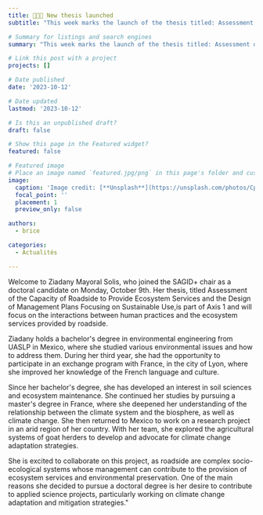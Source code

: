 ```yaml
---
title: 👩🏻‍🏫 New thesis launched
subtitle: "This week marks the launch of the thesis titled: Assessment of Ecosystem Services Provided by Roadside Areas."

# Summary for listings and search engines
summary: "This week marks the launch of the thesis titled: Assessment of Ecosystem Services Provided by Roadside Areas."

# Link this post with a project
projects: []

# Date published
date: '2023-10-12'

# Date updated
lastmod: '2023-10-12'

# Is this an unpublished draft?
draft: false

# Show this page in the Featured widget?
featured: false

# Featured image
# Place an image named `featured.jpg/png` in this page's folder and customize its options here.
image:
  caption: 'Image credit: [**Unsplash**](https://unsplash.com/photos/CpkOjOcXdUY)'
  focal_point: ''
  placement: 1
  preview_only: false

authors:
  - brice

categories:
  - Actualités

---
```



Welcome to Ziadany Mayoral Solis, who joined the SAGID+ chair as a doctoral candidate on Monday, October 9th. Her thesis, titled Assessment of the Capacity of Roadside to Provide Ecosystem Services and the Design of Management Plans Focusing on Sustainable Use,is part of Axis 1 and will focus on the interactions between human practices and the ecosystem services provided by roadside.

Ziadany holds a bachelor's degree in environmental engineering from UASLP in Mexico, where she studied various environmental issues and how to address them. During her third year, she had the opportunity to participate in an exchange program with France, in the city of Lyon, where she improved her knowledge of the French language and culture.

Since her bachelor's degree, she has developed an interest in soil sciences and ecosystem maintenance. She continued her studies by pursuing a master's degree in France, where she deepened her understanding of the relationship between the climate system and the biosphere, as well as climate change. She then returned to Mexico to work on a research project in an arid region of her country. With her team, she explored the agricultural systems of goat herders to develop and advocate for climate change adaptation strategies.

She is excited to collaborate on this project, as roadside are complex socio-ecological systems whose management can contribute to the provision of ecosystem services and environmental preservation. One of the main reasons she decided to pursue a doctoral degree is her desire to contribute to applied science projects, particularly working on climate change adaptation and mitigation strategies."